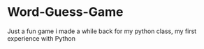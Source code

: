 # Word-Guess-Game

Just a fun game i made a while back for my python class, my first experience with Python
